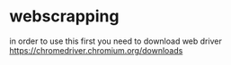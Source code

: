 # webscrapping

in order to use this first you need to download web driver
https://chromedriver.chromium.org/downloads
